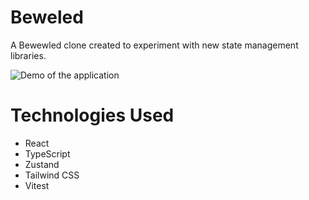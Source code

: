 # Beweled

A Bewewled clone created to experiment with new state management libraries.

![Demo of the application](documentation/demo.png "Demo")

# Technologies Used

* React
* TypeScript
* Zustand
* Tailwind CSS
* Vitest